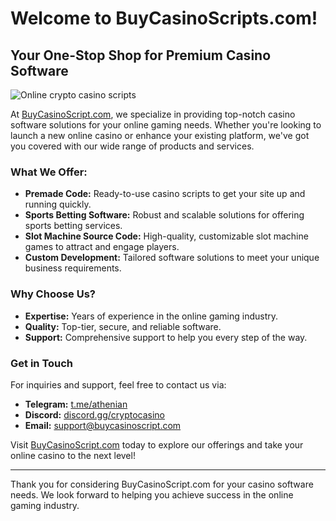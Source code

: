 # Welcome to BuyCasinoScripts.com!

## Your One-Stop Shop for Premium Casino Software


![Online crypto casino scripts](https://github.com/user-attachments/assets/fb3b626d-04cf-4fc6-a0ea-577bcdb6e63c)



At [BuyCasinoScript.com](https://buycasinoscript.com), we specialize in providing top-notch casino software solutions for your online gaming needs. Whether you're looking to launch a new online casino or enhance your existing platform, we've got you covered with our wide range of products and services.

### What We Offer:
- **Premade Code:** Ready-to-use casino scripts to get your site up and running quickly.
- **Sports Betting Software:** Robust and scalable solutions for offering sports betting services.
- **Slot Machine Source Code:** High-quality, customizable slot machine games to attract and engage players.
- **Custom Development:** Tailored software solutions to meet your unique business requirements.

### Why Choose Us?
- **Expertise:** Years of experience in the online gaming industry.
- **Quality:** Top-tier, secure, and reliable software.
- **Support:** Comprehensive support to help you every step of the way.

### Get in Touch
For inquiries and support, feel free to contact us via:
- **Telegram:** [t.me/athenian](https://t.me/athenian)
- **Discord:** [discord.gg/cryptocasino](https://discord.gg/cryptocasino)
- **Email:** [support@buycasinoscript.com](mailto:support@buycasinoscript.com)

Visit [BuyCasinoScript.com](https://buycasinoscript.com) today to explore our offerings and take your online casino to the next level!

---

Thank you for considering BuyCasinoScript.com for your casino software needs. We look forward to helping you achieve success in the online gaming industry.
